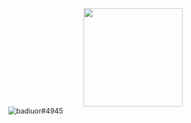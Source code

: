 <div id="header" align="center">
  <img src="https://media.giphy.com/media/LMiKBYcE5PI01Eow0Z/giphy.gif" width="200"/>
  <div style="display: flex;">
    <img src="./img/icons8-novo-logótipo-discord-48.png">
    <span>badiuor#4945</span>
  </div>
</div>

<!--
**FelipeMielkeVieira/FelipeMielkeVieira** is a ✨ _special_ ✨ repository because its `README.md` (this file) appears on your GitHub profile.

Here are some ideas to get you started:

- 🔭 I’m currently working on ...
- 🌱 I’m currently learning ...
- 👯 I’m looking to collaborate on ...
- 🤔 I’m looking for help with ...
- 💬 Ask me about ...
- 📫 How to reach me: ...
- 😄 Pronouns: ...
- ⚡ Fun fact: ...
-->
